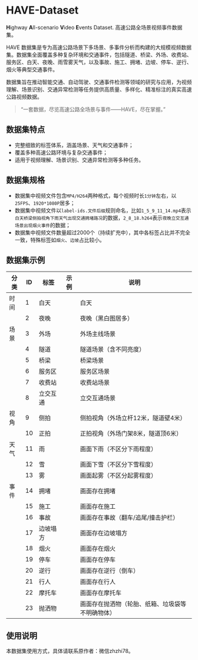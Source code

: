 # HAVE-Dataset
**H**ighway **A**ll-scenario **V**ideo **E**vents Dataset. 高速公路全场景视频事件数据集。

HAVE 数据集是专为高速公路场景下多场景、多事件分析而构建的大规模视频数据集。数据集全面覆盖多种复杂环境和交通事件，包括隧道、桥梁、外场、收费站、服务区、白天、夜晚、雨雪雾天气，以及事故、施工、拥堵、边坡、停车、逆行、烟火等典型交通事件。

数据集旨在推动智能交通、自动驾驶、交通事件检测等领域的研究与应用，为视频理解、场景识别、交通异常检测等任务提供高质量、多样化、精准标注的真实高速公路视频数据。

> “一套数据，尽览高速公路全场景与事件——HAVE，尽在掌握。”

## 数据集特点
- 完整细致的标签体系，涵盖场景、天气和交通事件；
- 覆盖多种高速公路环境与复杂交通事件；
- 适用于视频理解、场景识别、交通异常检测等多种任务。

## 数据集规格
- 数据集中视频文件包含`MP4/H264`两种格式，每个视频时长`1分钟`左右，以`25FPS`、`1920*1080P`居多；
- 数据集中视频文件以`label-ids.文件后缀`规则命名，比如`1_5_9_11_14.mp4`表示`白天桥梁侧拍视角下雨天气出现交通拥堵路况`的数据，`2_8_18.h264`表示`夜晚立交互通场景出现烟火事件`的数据；
- 数据集中视频文件数量超过2000个（持续扩充中），其中各标签占比并不完全一致，特殊标签如`烟火`、`边坡`占比较小。

## 数据集示例
| 分类 | ID | 标签 | 示例 | 说明 |
| --- | --- | --- | --- | --- |
| 时间 | 1 | 白天 |  | 白天 |
| | 2 | 夜晚 |  | 夜晚（黑白图居多） |
| 场景 | 3 | 外场 |  | 外场主线场景 |
| | 4 | 隧道 |  | 隧道场景（含不同亮度） |
| | 5 | 桥梁 |  | 桥梁场景 |
| | 6 | 服务区 |  | 服务区场景 |
| | 7 | 收费站 |  | 收费站场景 |
| | 8 | 立交互通 |  | 立交互通场景 |
| 视角 | 9 | 侧拍 |  | 侧拍视角（外场立杆12米，隧道壁4米） |
| | 10 | 正拍 |  | 正拍视角（外场门架8米，隧道顶6米） |
| 天气 | 11 | 雨 |  | 画面下雨（不区分下雨程度） |
| | 12 | 雪 |  | 画面下雪（不区分下雪程度） |
| | 13 | 雾 |  | 画面起雾（不区分起雾程度） |
| 事件 | 14 | 拥堵 |  | 画面存在拥堵 |
| | 15 | 施工 |  | 画面存在施工 |
| | 16 | 事故 |  | 画面存在事故（翻车/追尾/撞击护栏） |
| | 17 | 边坡塌方 |  | 画面存在边坡塌方 |
| | 18 | 烟火 |  | 画面存在烟火 |
| | 19 | 停车 |  | 画面存在停车 |
| | 20 | 逆行 |  | 画面存在逆行（倒车） |
| | 21 | 行人 |  | 画面存在行人 |
| | 22 | 摩托车 |  | 画面存在摩托车 |
| | 23 | 抛洒物 |  | 画面存在抛洒物（轮胎、纸箱、垃圾袋等不明确物体） |

## 使用说明
本数据集使用方式，具体请联系原作者：微信zhzhi78。